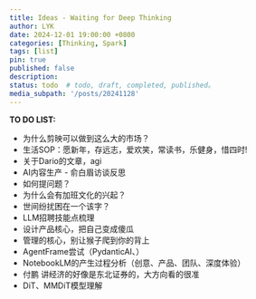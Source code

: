 ```yaml
---
title: Ideas - Waiting for Deep Thinking
author: LYK
date: 2024-12-01 19:00:00 +0800
categories: [Thinking, Spark]
tags: [list]
pin: true
published: false
description: 
status: todo  # todo, draft, completed, published。
media_subpath: '/posts/20241128'
---
```



**TO DO LIST:**  
- 为什么剪映可以做到这么大的市场？
- 生活SOP：愿新年，存远志，爱欢笑，常读书，乐健身，惜四时!
- 关于Dario的文章，agi
- AI内容生产 - 俞白眉访谈反思
- 如何提问题？
- 为什么会有加班文化的兴起？
- 世间纷扰困在一个该字？
- LLM招聘技能点梳理
- 设计产品核心，把自己变成傻瓜
- 管理的核心，别让猴子爬到你的背上
- AgentFrame尝试（PydanticAI、）
- NotebookLM的产生过程分析（创意、产品、团队、深度体验）
- 付鹏 讲经济的好像是东北证券的，大方向看的很准
- DiT、MMDiT模型理解






